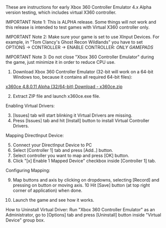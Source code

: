 These are instructions for early Xbox 360 Controller Emulator 4.x Alpha version testing, which includes virtual X360 controller.

IMPORTANT Note 1: This is ALPHA release. Some things will not work and this release is intended to test games with Virtual X360 controller only.

IMPORTANT Note 2: Make sure your game is set to use XInput Devices. For example, in "Tom Clancy's Ghost Recon Wildlands" you have to set 
OPTIONS -> CONTROLLER -> ENABLE CONTROLLER: *ONLY GAMEPADS*

IMPORTANT Note 3: Do not close "Xbox 360 Controller Emulator" during the game, just minimize it in order to reduce CPU use.

1. Download Xbox 360 Controller Emulator (32-bit will work on a 64-bit Windows too, because it contains all required 64-bit files):

[x360ce 4.8.0.11 Alpha (32/64-bit) Download - x360ce.zip](https://github.com/x360ce/x360ce/releases/download/4.8.0.11/x360ce.zip)

2. Extract ZIP file and launch x360ce.exe file.

Enabling Virtual Drivers:

3. [Issues] tab will start blinking it Virtual Drivers are missing.
4. Press [Issues] tab and hit [Install] button to install Virtual Controller Drivers.

Mapping DirectInput Device:

5. Connect your DirectInput Device to PC
6. Select [Controller 1] tab and press [Add..] button.
7. Select controller you want to map and press [OK] button.
8. Click "[x] Enable 1 Mapped Device" checkbox inside [Controller 1] tab.

Configuring Mapping:

9. Map buttons and axis by clicking on dropdowns, selecting [Record] and pressing on button or moving axis.
10 Hit [Save] button (at top right corner of application) when done.

11. Launch the game and see how it works.

How to Uninstall Virtual Driver: Run "Xbox 360 Controller Emulator" as an Administrator, go to [Options] tab and press [Uninstall] button inside "Virtual Device" group box.
